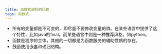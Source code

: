 ```yaml
---
title: 函数式编程的风格
tags: 函数式
---
```


-   所有的变量都是不可变的，即尽量不要修改变量的值。在某些语言中提供了这个特性，比如java的final，而某些语言中则是一种推荐风格，如python。
-   函数是程序的主体，其他的一切都是为函数服务的辅助性质的存在。
-   鼓励使用嵌套和递归结构。
